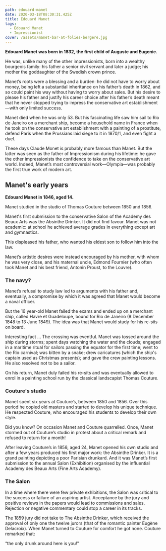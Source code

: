 ```yaml
---
path: edouard-manet
date: 2020-03-18T08:30:31.425Z
title: Edouard Manet
tags:
  - Edouard Manet
  - Impressionist
cover: /assets/manet-bar-at-folies-bergere.jpg
---
```

**Edouard Manet was born in 1832, the first child of Auguste and Eugenie.**

He was, unlike many of the other impressionists, born into a wealthy bourgeois family: his father a senior civil servant and later a judge; his mother the goddaughter of the Swedish crown prince.

Manet’s roots were a blessing and a burden: he did not have to worry about money, being left a substantial inheritance on his father’s death in 1862, and so could paint his way without having to worry about sales. But his desire to please his father and justify his career choice after his father’s death meant that he never stopped trying to impress the conservative art establishment—with only limited success.

Manet died when he was only 53. But his fascinating life saw him sail to Rio de Janeiro on a merchant ship, become a household name in France when he took on the conservative art establishment with a painting of a prostitute, defend Paris when the Prussians laid siege to it in 1870/1, and even fight a duel.

These days Claude Monet is probably more famous than Manet. But the latter was seen as the father of Impressionism during his lifetime: he gave the other impressionists the confidence to take on the conservative art world. Indeed, Manet’s most controversial work—Olympia—was probably the first true work of modern art.


## Manet's early years

**Edouard Manet in 1846, aged 14.**

Manet studied in the studio of Thomas Couture between 1850 and 1856.

Manet's first submission to the conservative Salon of the Academy des Beaux Arts was the Absinthe Drinker.  It did not find favour.
Manet was not academic: at school he achieved average grades in everything except art and gymnastics.

This displeased his father, who wanted his eldest son to follow him into the law.

Manet’s artistic desires were instead encouraged by his mother, with whom he was very close, and his maternal uncle, Édmond Fournier (who often took Manet and his best friend, Antonin Proust, to the Louvre).

### The navy?
Manet’s refusal to study law led to arguments with his father and, eventually, a compromise by which it was agreed that Manet would become a naval officer.

But the 16 year-old Manet failed the exams and ended up on a merchant ship, called Havre et Guadeloupe, bound for Rio de Janeiro (8 December 1848 to 13 June 1849). The idea was that Manet would study for his re-sits on board.

 Interesting fact ...
The crossing was eventful. Manet was tossed around the ship during storms; spent days watching the water and the clouds; engaged in a maritime ritual for sailors passing the equator for the first time; went to the Rio carnival; was bitten by a snake; drew caricatures (which the ship's captain used as Christmas presents); and gave the crew painting lessons. He also resolved not to be a sailor.

On his return, Manet duly failed his re-sits and was eventually allowed to enrol in a painting school run by the classical landscapist Thomas Couture.

### Couture's studio
Manet spent six years at Couture’s, between 1850 and 1856. Over this period he copied old masters and started to develop his unique technique. He respected Couture, who encouraged his students to develop their own style.

 Did you know?
On occasion Manet and Couture quarrelled. Once, Manet stormed out of Couture’s studio in protest about a critical remark and refused to return for a month!


After leaving Couture’s in 1856, aged 24, Manet opened his own studio and after a few years produced his first major work: the Absinthe Drinker. It is a grand painting depicting a poor Parisian drunkard. And it was Manet’s first submission to the annual Salon (Exhibition) organised by the influential Academy des Beaux Arts (Fine Arts Academy).

### The Salon
In a time where there were few private exhibitions, the Salon was critical to the success or failure of an aspiring artist. Acceptance by the jury and positive reviews in the papers would lead to commissions and sales. Rejection or negative commentary could stop a career in its tracks.

The 1859 jury did not take to The Absinthe Drinker, which received the approval of only one the twelve jurors (that of the romantic painter Eugène Delacroix). When Manet turned to Couture for comfort he got none. Couture remarked that:

“the only drunk around here is you!"